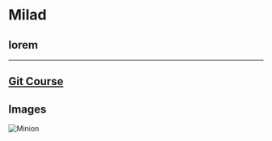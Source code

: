 # Milad
## lorem
---
## [Git Course](https://github.com/Milad-1996/git-course/blob/master/readme.md)

## Images

![Minion](https://octodex.github.com/images/minion.png)